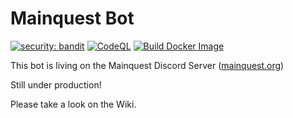# Mainquest Bot
[![security: bandit](https://img.shields.io/badge/security-bandit-yellow.svg)](https://github.com/PyCQA/bandit)
[![CodeQL](https://github.com/mainquestministries/mq_bot/actions/workflows/codeql-analysis.yml/badge.svg)](https://github.com/mainquestministries/mq_bot/actions/workflows/codeql-analysis.yml)
[![Build Docker Image](https://github.com/mainquestministries/mq_bot/actions/workflows/docker-image.yml/badge.svg)](https://github.com/mainquestministries/mq_bot/actions/workflows/docker-image.yml)

This bot is living on the Mainquest Discord Server (<a href="mainquest.org">mainquest.org</a>)

Still under production!

Please take a look on the Wiki.

